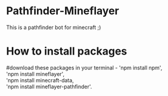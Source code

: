 # Pathfinder-Mineflayer
This is a pathfinder bot for minecraft  ;)


# How to install packages 
#download these packages in your terminal - 
     'npm install npm',  
       'npm install mineflayer',  
         'npm install minecraft-data,  
            'npm install mineflayer-pathfinder'.


 
